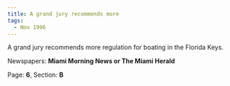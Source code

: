 ```yaml
---  
title: A grand jury recommends more  
tags:  
  - Nov 1996  
---  
```

  
A grand jury recommends more regulation for boating in the Florida Keys.  
  
Newspapers: **Miami Morning News or The Miami Herald**  
  
Page: **6**, Section: **B** 

